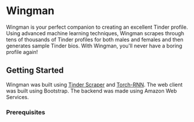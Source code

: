 # Wingman

Wingman is your perfect companion to creating an excellent Tinder profile. Using advanced machine learning techniques, Wingman scrapes through tens of thousands of Tinder profiles for both males and females and then generates sample Tinder bios. With Wingman, you'll never have a boring profile again!

## Getting Started

Wingman was built using [Tinder Scraper](https://github.com/gcwelborn/tinder-scraper) and [Torch-RNN](https://github.com/jcjohnson/torch-rnn). The web client was built using Bootstrap. The backend was made using Amazon Web Services.

### Prerequisites
